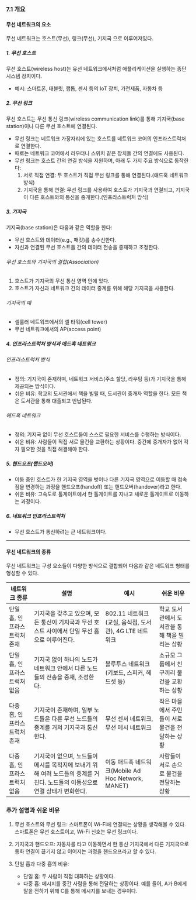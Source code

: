 ### 7.1 개요

#### 무선 네트워크의 요소

무선 네트워크는 호스트(무선), 링크(무선), 기지국 으로 이루어져있다.

##### 1. 무선 호스트

무선 호스트(wireless host)는 유선 네트워크에서처럼 애플리케이션을 실행하는 종단 시스템 장치이다.

- 예시: 스마트폰, 태블릿, 랩톱, 센서 등의 IoT 장치, 가전제품, 자동차 등

##### 2. 무선 링크

무선 호스트는 무선 통신 링크(wireless communication link)를 통해 기지국(base station)이나 다른 무선 호스트에 연결된다.

- 무선 링크는 네트워크 가장자리에 있는 호스트를 네트워크 코어의 인프라스트럭처로 연결한다.
- 때로는 네트워크 코어에서 라우터나 스위치 같은 장치들 간의 연결에도 사용된다.
- 무선 링크는 호스트 간의 연결 방식을 지원하며, 아래 두 가지 주요 방식으로 동작한다:
  1. 서로 직접 연결: 두 호스트가 직접 무선 링크를 통해 연결된다.(애드혹 네트워크 방식)
  2. 기지국을 통해 연결: 무선 링크를 사용하여 호스트가 기지국과 연결되고, 기지국이 다른 호스트와의 통신을 중개한다.(인프라스트럭처 방식)

##### 3. 기지국

기지국(base station)은 다음과 같은 역할을 한다:

- 무선 호스트와 데이터(e.g., 패킷)를 송수신한다.
- 자신과 연결된 무선 호스트들 간의 데이터 전송을 중재하고 조정한다.

###### 무선 호스트와 기지국의 결합(Association)

1. 호스트가 기지국의 무선 통신 영역 안에 있다.
2. 호스트가 자신과 네트워크 간의 데이터 중계를 위해 해당 기지국을 사용한다.

###### 기지국의 예

- 셀룰러 네트워크에서의 셀 타워(cell tower)
- 무선 네트워크에서의 AP(access point)

##### 4. 인프라스트럭처 방식과 애드혹 네트워크

###### 인프라스트럭처 방식

- 정의: 기지국이 존재하며, 네트워크 서비스(주소 할당, 라우팅 등)가 기지국을 통해 제공되는 방식이다.
- 쉬운 비유: 학교의 도서관에서 책을 빌릴 때, 도서관이 중개자 역할을 한다. 모든 책은 도서관을 통해 대출되고 반납된다.

###### 애드혹 네트워크

- 정의: 기지국 없이 무선 호스트들이 스스로 필요한 서비스를 수행하는 방식이다.
- 쉬운 비유: 사람들이 직접 서로 물건을 교환하는 상황이다. 중간에 중개자가 없어 각자 필요한 것을 직접 해결해야 한다.

##### 5. 핸드오프(핸드오버)

- 이동 중인 호스트가 한 기지국 영역을 벗어나 다른 기지국 영역으로 이동할 때 접속점을 변경하는 과정을 핸드오프(handoff) 또는 핸드오버(handover)라고 한다.
- 쉬운 비유: 고속도로 톨게이트에서 한 톨게이트를 지나고 새로운 톨게이트로 이동하는 과정이다.

##### 6. 네트워크 인프라스트럭처

- 무선 호스트가 통신하려는 큰 네트워크이다.

---

#### 무선 네트워크의 종류

무선 네트워크는 구성 요소들이 다양한 방식으로 결합되어 다음과 같은 네트워크 형태를 형성할 수 있다.

| 네트워크 종류      | 설명                                                                  | 예시                                    | 쉬운 비유                   |
| ---------------- | ----------------------------------------------------------------------- | ----------------------------------------- | --------------------------- |
| 단일 홉, 인프라스트럭처 존재 | 기지국을 갖추고 있으며, 모든 통신이 기지국과 무선 호스트 사이에서 단일 무선 홉으로 이루어진다.                  | 802.11 네트워크(교실, 음식점, 도서관), 4G LTE 네트워크    | 학교 도서관에서 도서관을 통해 책을 빌리는 상황  |
| 단일 홉, 인프라스트럭처 없음 | 기지국 없이 하나의 노드가 네트워크 안에서 다른 노드들의 전송을 중재, 조정한다.                           | 블루투스 네트워크(키보드, 스피커, 헤드셋 등)                | 소규모 그룹에서 친구끼리 물건을 교환하는 상황   |
| 다중 홉, 인프라스트럭처 존재 | 기지국이 존재하며, 일부 노드들은 다른 무선 노드들의 중계를 거쳐 기지국과 통신한다.                         | 무선 센서 네트워크, 무선 메시 네트워크                    | 작은 마을에서 주민들이 서로 물건을 전달하는 상황 |
| 다중 홉, 인프라스트럭처 없음 | 기지국이 없으며, 노드들이 메시를 목적지에 보내기 위해 여러 노드들의 중계를 거친다. 노드들의 이동성으로 연결 상태가 변화한다. | 이동 애드혹 네트워크(Mobile Ad Hoc Network, MANET) | 사람들이 서로 손으로 물건을 전달하는 상황     |

### 추가 설명과 쉬운 비유

1. 무선 호스트와 무선 링크: 스마트폰이 Wi-Fi에 연결되는 상황을 생각해볼 수 있다. 스마트폰은 무선 호스트이고, Wi-Fi 신호는 무선 링크이다.

2. 기지국과 핸드오프: 자동차를 타고 이동하면서 한 통신 기지국에서 다른 기지국으로 통화 연결이 끊기지 않고 이어지는 과정을 핸드오프라고 할 수 있다.

3. 단일 홉과 다중 홉의 비유:

   - 단일 홉: 두 사람이 직접 대화하는 상황이다.
   - 다중 홉: 메시지를 중간 사람을 통해 전달하는 상황이다. 예를 들어, A가 B에게 말을 전하기 위해 C를 통해 메시지를 보내는 경우이다.

